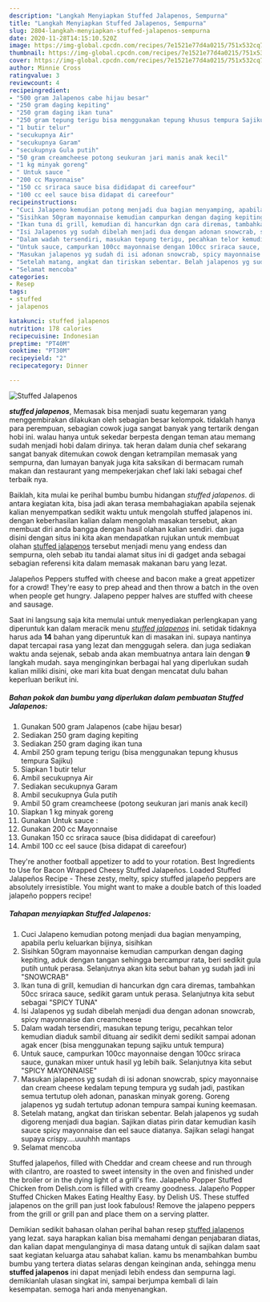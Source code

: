 ```yaml
---
description: "Langkah Menyiapkan Stuffed Jalapenos, Sempurna"
title: "Langkah Menyiapkan Stuffed Jalapenos, Sempurna"
slug: 2804-langkah-menyiapkan-stuffed-jalapenos-sempurna
date: 2020-11-28T14:15:10.520Z
image: https://img-global.cpcdn.com/recipes/7e1521e77d4a0215/751x532cq70/stuffed-jalapenos-foto-resep-utama.jpg
thumbnail: https://img-global.cpcdn.com/recipes/7e1521e77d4a0215/751x532cq70/stuffed-jalapenos-foto-resep-utama.jpg
cover: https://img-global.cpcdn.com/recipes/7e1521e77d4a0215/751x532cq70/stuffed-jalapenos-foto-resep-utama.jpg
author: Minnie Cross
ratingvalue: 3
reviewcount: 4
recipeingredient:
- "500 gram Jalapenos cabe hijau besar"
- "250 gram daging kepiting"
- "250 gram daging ikan tuna"
- "250 gram tepung terigu bisa menggunakan tepung khusus tempura Sajiku"
- "1 butir telur"
- "secukupnya Air"
- "secukupnya Garam"
- "secukupnya Gula putih"
- "50 gram creamcheese potong seukuran jari manis anak kecil"
- "1 kg minyak goreng"
- " Untuk sauce "
- "200 cc Mayonnaise"
- "150 cc sriraca sauce bisa dididapat di careefour"
- "100 cc eel sauce bisa didapat di careefour"
recipeinstructions:
- "Cuci Jalapeno kemudian potong menjadi dua bagian menyamping, apabila perlu keluarkan bijinya, sisihkan"
- "Sisihkan 50gram mayonnaise kemudian campurkan dengan daging kepiting, aduk dengan tangan sehingga bercampur rata, beri sedikit gula putih untuk perasa. Selanjutnya akan kita sebut bahan yg sudah jadi ini &#34;SNOWCRAB&#34;"
- "Ikan tuna di grill, kemudian di hancurkan dgn cara diremas, tambahkan 50cc sriraca sauce, sedikit garam untuk perasa. Selanjutnya kita sebut sebagai &#34;SPICY TUNA&#34;"
- "Isi Jalapenos yg sudah dibelah menjadi dua dengan adonan snowcrab, spicy mayonnaise dan creamcheese"
- "Dalam wadah tersendiri, masukan tepung terigu, pecahkan telor kemudian diaduk sambil dituang air sedikit demi sedikit sampai adonan agak encer (bisa menggunakan tepung sajiku untuk tempura)"
- "Untuk sauce, campurkan 100cc mayonnaise dengan 100cc sriraca sauce, gunakan mixer untuk hasil yg lebih baik. Selanjutnya kita sebut &#34;SPICY MAYONNAISE&#34;"
- "Masukan jalapenos yg sudah di isi adonan snowcrab, spicy mayonnaise dan cream cheese kedalam tepung tempura yg sudah jadi, pastikan semua tertutup oleh adonan, panaskan minyak goreng. Goreng jalapenos yg sudah tertutup adonan tempura sampai kuning keemasan."
- "Setelah matang, angkat dan tiriskan sebentar. Belah jalapenos yg sudah digoreng menjadi dua bagian. Sajikan diatas pirin datar kemudian kasih sauce spicy mayonnaise dan eel sauce diatanya. Sajikan selagi hangat supaya crispy....uuuhhh mantaps"
- "Selamat mencoba"
categories:
- Resep
tags:
- stuffed
- jalapenos

katakunci: stuffed jalapenos 
nutrition: 178 calories
recipecuisine: Indonesian
preptime: "PT40M"
cooktime: "PT30M"
recipeyield: "2"
recipecategory: Dinner

---
```



![Stuffed Jalapenos](https://img-global.cpcdn.com/recipes/7e1521e77d4a0215/751x532cq70/stuffed-jalapenos-foto-resep-utama.jpg)

<b><i>stuffed jalapenos</i></b>, Memasak bisa menjadi suatu kegemaran yang menggembirakan dilakukan oleh sebagian besar kelompok. tidaklah hanya para perempuan, sebagian cowok juga sangat banyak yang tertarik dengan hobi ini. walau hanya untuk sekedar berpesta dengan teman atau memang sudah menjadi hobi dalam dirinya. tak heran dalam dunia chef sekarang sangat banyak ditemukan cowok dengan ketrampilan memasak yang sempurna, dan lumayan banyak juga kita saksikan di bermacam rumah makan dan restaurant yang mempekerjakan chef laki laki sebagai chef terbaik nya.

Baiklah, kita mulai ke perihal bumbu bumbu hidangan <i>stuffed jalapenos</i>. di antara kegiatan kita, bisa jadi akan terasa membahagiakan apabila sejenak kalian menyempatkan sedikit waktu untuk mengolah stuffed jalapenos ini. dengan keberhasilan kalian dalam mengolah masakan tersebut, akan membuat diri anda bangga dengan hasil olahan kalian sendiri. dan juga disini dengan situs ini kita akan mendapatkan rujukan untuk membuat olahan <u>stuffed jalapenos</u> tersebut menjadi menu yang endess dan sempurna, oleh sebab itu tandai alamat situs ini di gadget anda sebagai sebagian referensi kita dalam memasak makanan baru yang lezat.

Jalapeños Peppers stuffed with cheese and bacon make a great appetizer for a crowd! They&#39;re easy to prep ahead and then throw a batch in the oven when people get hungry. Jalapeno pepper halves are stuffed with cheese and sausage.


Saat ini langsung saja kita memulai untuk menyediakan perlengkapan yang diperuntuk kan dalam meracik menu <u><i>stuffed jalapenos</i></u> ini. setidak tidaknya harus ada <b>14</b> bahan yang diperuntuk kan di masakan ini. supaya nantinya dapat tercapai rasa yang lezat dan menggugah selera. dan juga sediakan waktu anda sejenak, sebab anda akan membuatnya antara lain dengan <b>9</b> langkah mudah. saya menginginkan berbagai hal yang diperlukan sudah kalian miliki disini, oke mari kita buat dengan mencatat dulu bahan keperluan berikut ini.

<!--inarticleads1-->

##### Bahan pokok dan bumbu yang diperlukan dalam pembuatan Stuffed Jalapenos:

1. Gunakan 500 gram Jalapenos (cabe hijau besar)
1. Sediakan 250 gram daging kepiting
1. Sediakan 250 gram daging ikan tuna
1. Ambil 250 gram tepung terigu (bisa menggunakan tepung khusus tempura Sajiku)
1. Siapkan 1 butir telur
1. Ambil secukupnya Air
1. Sediakan secukupnya Garam
1. Ambil secukupnya Gula putih
1. Ambil 50 gram creamcheese (potong seukuran jari manis anak kecil)
1. Siapkan 1 kg minyak goreng
1. Gunakan  Untuk sauce :
1. Gunakan 200 cc Mayonnaise
1. Gunakan 150 cc sriraca sauce (bisa dididapat di careefour)
1. Ambil 100 cc eel sauce (bisa didapat di careefour)


They&#39;re another football appetizer to add to your rotation. Best Ingredients to Use for Bacon Wrapped Cheesy Stuffed Jalapeños. Loaded Stuffed Jalapeños Recipe - These zesty, melty, spicy stuffed jalapeño peppers are absolutely irresistible. You might want to make a double batch of this loaded jalapeño poppers recipe! 

<!--inarticleads2-->

##### Tahapan menyiapkan Stuffed Jalapenos:

1. Cuci Jalapeno kemudian potong menjadi dua bagian menyamping, apabila perlu keluarkan bijinya, sisihkan
1. Sisihkan 50gram mayonnaise kemudian campurkan dengan daging kepiting, aduk dengan tangan sehingga bercampur rata, beri sedikit gula putih untuk perasa. Selanjutnya akan kita sebut bahan yg sudah jadi ini &#34;SNOWCRAB&#34;
1. Ikan tuna di grill, kemudian di hancurkan dgn cara diremas, tambahkan 50cc sriraca sauce, sedikit garam untuk perasa. Selanjutnya kita sebut sebagai &#34;SPICY TUNA&#34;
1. Isi Jalapenos yg sudah dibelah menjadi dua dengan adonan snowcrab, spicy mayonnaise dan creamcheese
1. Dalam wadah tersendiri, masukan tepung terigu, pecahkan telor kemudian diaduk sambil dituang air sedikit demi sedikit sampai adonan agak encer (bisa menggunakan tepung sajiku untuk tempura)
1. Untuk sauce, campurkan 100cc mayonnaise dengan 100cc sriraca sauce, gunakan mixer untuk hasil yg lebih baik. Selanjutnya kita sebut &#34;SPICY MAYONNAISE&#34;
1. Masukan jalapenos yg sudah di isi adonan snowcrab, spicy mayonnaise dan cream cheese kedalam tepung tempura yg sudah jadi, pastikan semua tertutup oleh adonan, panaskan minyak goreng. Goreng jalapenos yg sudah tertutup adonan tempura sampai kuning keemasan.
1. Setelah matang, angkat dan tiriskan sebentar. Belah jalapenos yg sudah digoreng menjadi dua bagian. Sajikan diatas pirin datar kemudian kasih sauce spicy mayonnaise dan eel sauce diatanya. Sajikan selagi hangat supaya crispy....uuuhhh mantaps
1. Selamat mencoba


Stuffed jalapeños, filled with Cheddar and cream cheese and run through with cilantro, are roasted to sweet intensity in the oven and finished under the broiler or in the dying light of a grill&#39;s fire. Jalapeño Popper Stuffed Chicken from Delish.com is filled with creamy goodness. Jalapeño Popper Stuffed Chicken Makes Eating Healthy Easy. by Delish US. These stuffed jalapenos on the grill pan just look fabulous! Remove the jalapeno peppers from the grill or grill pan and place them on a serving platter. 

Demikian sedikit bahasan olahan perihal bahan resep <u>stuffed jalapenos</u> yang lezat. saya harapkan kalian bisa memahami dengan penjabaran diatas, dan kalian dapat mengulanginya di masa datang untuk di sajikan dalam saat saat kegiatan keluarga atau sahabat kalian. kamu bs menambahkan bumbu bumbu yang tertera diatas selaras dengan keinginan anda, sehingga menu <b>stuffed jalapenos</b> ini dapat menjadi lebih endess dan sempurna lagi. demikianlah ulasan singkat ini, sampai berjumpa kembali di lain kesempatan. semoga hari anda menyenangkan.
